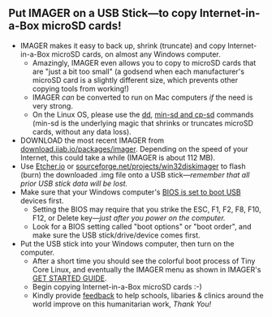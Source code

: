 ## Put IMAGER on a USB Stick&mdash;to copy Internet-in-a-Box microSD cards!

* IMAGER makes it easy to back up, shrink (truncate) and copy Internet-in-a-Box microSD cards, on almost any Windows computer.
    * Amazingly, IMAGER even allows you to copy to microSD cards that are "just a bit too small" (a godsend when each manufacturer's microSD card is a slightly different size, which prevents other copying tools from working!)
    * IMAGER _can_ be converted to run on Mac computers _if_ the need is very strong.
    * On the Linux OS, please use the [dd](https://www.linuxnix.com/what-you-should-know-about-linux-dd-command/), [min-sd and cp-sd](https://github.com/iiab/iiab-factory/blob/master/box/rpi/howto-mkimg.txt) commands (min-sd is the underlying magic that shrinks or truncates microSD cards, without any data loss).
* DOWNLOAD the most recent IMAGER from [download.iiab.io/packages/imager](http://download.iiab.io/packages/imager/).  Depending on the speed of your Internet, this could take a while (IMAGER is about 112 MB).
* Use [Etcher.io](https://etcher.io) or [sourceforge.net/projects/win32diskimager](https://sourceforge.net/projects/win32diskimager/) to flash (burn) the downloaded .img file onto a USB stick&mdash;_remember that all prior USB stick data will be lost._
* Make sure that your Windows computer's [BIOS is set to boot USB](http://www.boot-disk.com/boot_priority.htm) devices first.
    * Setting the BIOS may require that you strike the ESC, F1, F2, F8, F10, F12, or Delete key&mdash;_just after you power on the computer._
    * Look for a BIOS setting called "boot options" or "boot order", and make sure the USB stick/drive/device comes first.
* Put the USB stick into your Windows computer, then turn on the computer.
    * After a short time you should see the colorful boot process of Tiny Core Linux, and eventually the IMAGER menu as shown in IMAGER's [GET STARTED GUIDE](https://github.com/iiab/iiab-factory/blob/master/box/rpi/imager/docs/GET-STARTED-GUIDE.md).
    * Begin copying Internet-in-a-Box microSD cards :-)
    * Kindly provide [feedback](http://FAQ.IIAB.IO#What_are_the_best_places_for_community_support.3F) to help schools, libaries & clinics around the world improve on this humanitarian work, _Thank You!_
